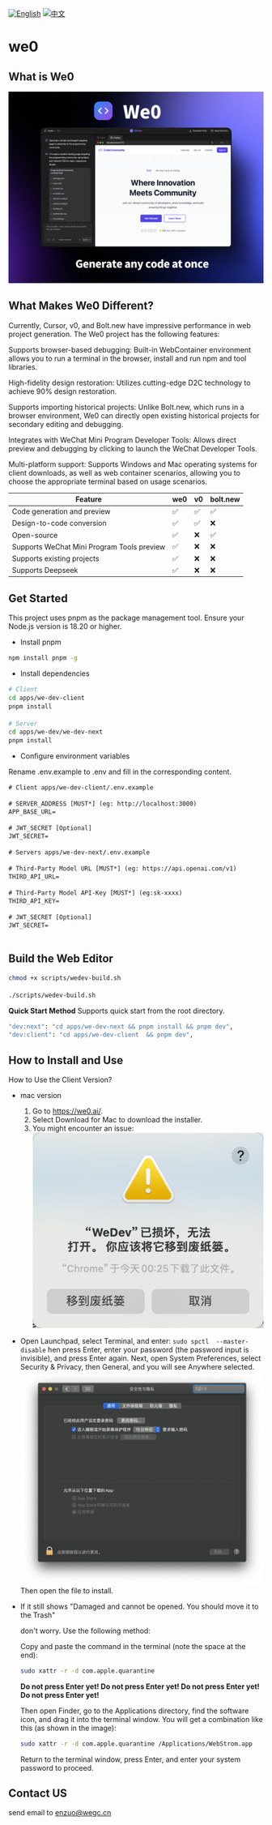 [![English](https://img.shields.io/badge/README-English-494cad.svg)](https://github.com/we0-dev/we0/blob/main/README.md) [![中文](https://img.shields.io/badge/README-中文-494cad.svg)](https://github.com/we0-dev/we0/blob/main/docs/README.zh.md) 

# we0

## What is We0

![alt text](./docs/img/image-1.png)

## What Makes We0 Different?

Currently, Cursor, v0, and Bolt.new have impressive performance in web project generation. The We0 project has the following features:

Supports browser-based debugging: Built-in WebContainer environment allows you to run a terminal in the browser, install and run npm and tool libraries.

High-fidelity design restoration: Utilizes cutting-edge D2C technology to achieve 90% design restoration.

Supports importing historical projects: Unlike Bolt.new, which runs in a browser environment, We0 can directly open existing historical projects for secondary editing and debugging.

Integrates with WeChat Mini Program Developer Tools: Allows direct preview and debugging by clicking to launch the WeChat Developer Tools.

Multi-platform support: Supports Windows and Mac operating systems for client downloads, as well as web container scenarios, allowing you to choose the appropriate terminal based on usage scenarios.

| Feature                                    | we0 | v0  | bolt.new |
| ------------------------------------------ | --- | --- | -------- |
| Code generation and preview                | ✅  | ✅  | ✅       |
| Design-to-code conversion                  | ✅  | ✅  | ❌       |
| Open-source                                | ✅  | ❌  | ✅       |
| Supports WeChat Mini Program Tools preview | ✅  | ❌  | ❌       |
| Supports existing projects                 | ✅  | ❌  | ❌       |
| Supports Deepseek                          | ✅  | ❌  | ❌       |

## Get Started

This project uses pnpm as the package management tool. Ensure your Node.js version is 18.20 or higher.

- Install pnpm

```bash
npm install pnpm -g
```

- Install dependencies

```bash
# Client
cd apps/we-dev-client
pnpm install

# Server
cd apps/we-dev/we-dev-next
pnpm install

```

- Configure environment variables

Rename .env.example to .env and fill in the corresponding content.

```shell
# Client apps/we-dev-client/.env.example

# SERVER_ADDRESS [MUST*] (eg: http://localhost:3000)
APP_BASE_URL=

# JWT_SECRET [Optional]
JWT_SECRET=

# Servers apps/we-dev-next/.env.example

# Third-Party Model URL [MUST*] (eg: https://api.openai.com/v1)
THIRD_API_URL=

# Third-Party Model API-Key [MUST*] (eg:sk-xxxx)
THIRD_API_KEY=

# JWT_SECRET [Optional]
JWT_SECRET=


```

## Build the Web Editor

```bash
chmod +x scripts/wedev-build.sh

./scripts/wedev-build.sh
```

**Quick Start Method**
Supports quick start from the root directory.

```bash
"dev:next": "cd apps/we-dev-next && pnpm install && pnpm dev",
"dev:client": "cd apps/we-dev-client  && pnpm dev",
```


## How to Install and Use

How to Use the Client Version?

- mac version
  1. Go to https://we0.ai/.
  2. Select Download for Mac to download the installer.
  3. You might encounter an issue:
     ![alt text](./docs/img/image-2.png)
- Open Launchpad, select Terminal, and enter:
  `sudo spctl  --master-disable`
  hen press Enter, enter your password (the password input is invisible), and press Enter again.
  Next, open System Preferences, select Security & Privacy, then General, and you will see Anywhere selected.
  ![alt text](./docs/img/image-3.png)
  Then open the file to install.


- If it still shows "Damaged and cannot be opened. You should move it to the Trash" 

  don't worry. Use the following method:

  Copy and paste the command in the terminal (note the space at the end):

  ```bash
  sudo xattr -r -d com.apple.quarantine
  ```

  **Do not press Enter yet! Do not press Enter yet! Do not press Enter yet! Do not press Enter yet!**

  Then open Finder, go to the Applications directory, find the software icon, and drag it into the terminal window. You will get a combination like this (as shown in the image):

  ```bash
  sudo xattr -r -d com.apple.quarantine /Applications/WebStrom.app 
  ```

  Return to the terminal window, press Enter, and enter your system password to proceed.

## Contact US

send email to <a href="mailto:enzuo@wegc.cn">enzuo@wegc.cn</a>
